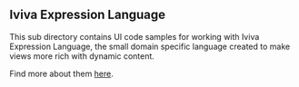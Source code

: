 ## Iviva Expression Language

This sub directory contains UI code samples for working with Iviva Expression Language, the small domain specific language created to make views more rich with dynamic content.

Find more about them [here](http://docs.iviva.com/lucy/2.0/ice.html).